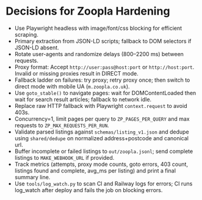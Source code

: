 # Decisions for Zoopla Hardening

- Use Playwright headless with image/font/css blocking for efficient scraping.
- Primary extraction from JSON-LD scripts; fallback to DOM selectors if JSON-LD absent.
- Rotate user-agents and randomize delays (800–2200 ms) between requests.
- Proxy format: Accept `http://user:pass@host:port` or `http://host:port`. Invalid or missing proxies result in DIRECT mode.
- Fallback ladder on failures: try proxy; retry proxy once; then switch to direct mode with mobile UA (`m.zoopla.co.uk`).
- Use `goto_stable()` to navigate pages: wait for DOMContentLoaded then wait for search result articles; fallback to network idle.
- Replace raw HTTP fallback with Playwright `context.request` to avoid 403s.
- Concurrency=1, limit pages per query to `ZP_PAGES_PER_QUERY` and max requests to `ZP_MAX_REQUESTS_PER_RUN`.
- Validate parsed listings against `schemas/listing_v1.json` and dedupe using `shared/dedupe` on normalized address+postcode and canonical url.
- Buffer incomplete or failed listings to `out/zoopla.jsonl`; send complete listings to `MAKE_WEBHOOK_URL` if provided.
- Track metrics (attempts, proxy mode counts, goto errors, 403 count, listings found and complete, avg_ms per listing) and print a final summary line.
- Use `tools/log_watch.py` to scan CI and Railway logs for errors; CI runs log_watch after deploy and fails the job on blocking errors.
